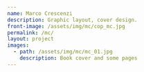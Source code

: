 ```yaml
---
name: Marco Crescenzi
description: Graphic layout, cover design.
front-image: /assets/img/mc/cop_mc.jpg
permalink: /mc/
layout: project
images:
  - path: /assets/img/mc/mc_01.jpg
    description: Book cover and some pages
---
```

